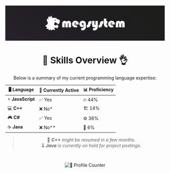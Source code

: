 ![Page Banner](https://raw.githubusercontent.com/megsystem/megsystem/refs/heads/main/banner.png)

<div align="center">

# 🚀 Skills Overview 👌  

Below is a summary of my current programming language expertise:

| 🖥️ **Language**  | 🔄 **Currently Active** | 📊 **Proficiency** |
|------------------|----------------------|-------------------|
| ⚡ **JavaScript** | ✅ Yes               | 🔥 44%            |
| 💻 **C++**       | ❌ No*               | 🏗️ 14%            |
| 🎮 **C#**        | ✅ Yes               | ⚙️ 36%            |
| ☕ **Java**       | ❌ No**              | 🌱 6%             |

> 📝 ***C++** might be resumed in a few months.*  
> ⏳ ***Java** is currently on hold for project postings.*

#

![👀 Profile Counter](https://komarev.com/ghpvc/?username=megsystem&style=for-the-badge&color=red)

</div>
